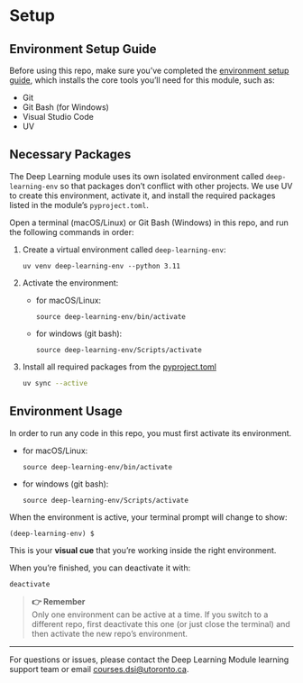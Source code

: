 # Setup
## Environment Setup Guide
Before using this repo, make sure you’ve completed the [environment setup guide](https://github.com/UofT-DSI/onboarding/blob/main/environment_setup/README.md), which installs the core tools you’ll need for this module, such as:

- Git  
- Git Bash (for Windows)  
- Visual Studio Code
- UV

## Necessary Packages
The Deep Learning module uses its own isolated environment called `deep-learning-env` so that packages don’t conflict with other projects. 
We use UV to create this environment, activate it, and install the required packages listed in the module’s `pyproject.toml`.  

Open a terminal (macOS/Linux) or Git Bash (Windows) in this repo, and run the following commands in order:

1. Create a virtual environment called `deep-learning-env`:
    ```
    uv venv deep-learning-env --python 3.11
    ```

2. Activate the environment:
    - for macOS/Linux:
        ```
        source deep-learning-env/bin/activate
        ```
        
    - for windows (git bash):    
        ```
        source deep-learning-env/Scripts/activate
        ```

3. Install all required packages from the [pyproject.toml](./pyproject.toml)
    ```bash
    uv sync --active
    ```

## Environment Usage
In order to run any code in this repo, you must first activate its environment.
- for macOS/Linux:
    ```
    source deep-learning-env/bin/activate
    ```
    
- for windows (git bash):    
    ```
    source deep-learning-env/Scripts/activate
    ```

When the environment is active, your terminal prompt will change to show:  
```
(deep-learning-env) $
```
This is your **visual cue** that you’re working inside the right environment.  

When you’re finished, you can deactivate it with:  
```bash
deactivate
```

> **👉 Remember**   
> Only one environment can be active at a time. If you switch to a different repo, first deactivate this one (or just close the terminal) and then activate the new repo’s environment.

---

For questions or issues, please contact the Deep Learning Module learning support team or email courses.dsi@utoronto.ca.